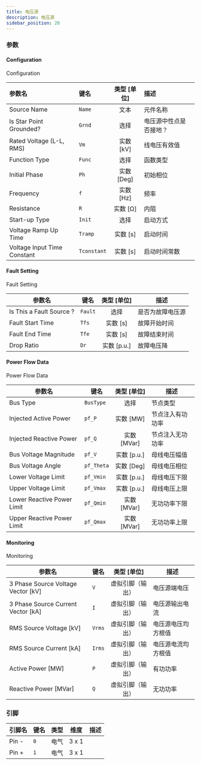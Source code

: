 ```yaml
---
title: 电压源
description: 电压源
sidebar_position: 20
---
```


### 参数

#### Configuration

Configuration

| 参数名 | 键名 | 类型 [单位] | 描述 |
| :------ | :---- |:-----------:| :---- |
| Source Name | `Name` | 文本 | 元件名称 |
| Is Star Point Grounded? | `Grnd` | 选择 | 电压源中性点是否接地？ |
| Rated Voltage \(L\-L, RMS\) | `Vm` | 实数 [kV] | 线电压有效值 |
| Function Type | `Func` | 选择 | 函数类型 |
| Initial Phase | `Ph` | 实数 [Deg] | 初始相位 |
| Frequency | `f` | 实数 [Hz] | 频率 |
| Resistance | `R` | 实数 [Ω] | 内阻 |
| Start\-up Type | `Init` | 选择 | 启动方式 |
| Voltage Ramp Up Time | `Tramp` | 实数 [s] | 启动时间 |
| Voltage Input Time Constant | `Tconstant` | 实数 [s] | 启动时间常数 |

#### Fault Setting

Fault Setting

| 参数名 | 键名 | 类型 [单位] | 描述 |
| ------ | ---- |:-----------:| ---- |
| Is This a Fault Source ? | `Fault` | 选择 | 是否为故障电压源 |
| Fault Start Time | `Tfs` | 实数 [s] | 故障开始时间 |
| Fault End Time | `Tfe` | 实数 [s] | 故障结束时间 |
| Drop Ratio | `Dr` | 实数 [p\.u\.] | 故障电压降 |

#### Power Flow Data

Power Flow Data

| 参数名 | 键名 | 类型 [单位] | 描述 |
| ------ | ---- |:-----------:| ---- |
| Bus Type | `BusType` | 选择 | 节点类型 |
| Injected Active Power | `pf_P` | 实数 [MW] | 节点注入有功功率 |
| Injected Reactive Power | `pf_Q` | 实数 [MVar] | 节点注入无功功率 |
| Bus Voltage Magnitude | `pf_V` | 实数 [p\.u\.] | 母线电压幅值 |
| Bus Voltage Angle | `pf_Theta` | 实数 [Deg] | 母线电压相位 |
| Lower Voltage Limit | `pf_Vmin` | 实数 [p\.u\.] | 母线电压下限 |
| Upper Voltage Limit | `pf_Vmax` | 实数 [p\.u\.] | 母线电压上限 |
| Lower Reactive Power Limit | `pf_Qmin` | 实数 [MVar] | 无功功率下限 |
| Upper Reactive Power Limit | `pf_Qmax` | 实数 [MVar] | 无功功率上限 |

#### Monitoring

Monitoring

| 参数名 | 键名 | 类型 [单位] | 描述 |
| ------ | ---- |:-----------:| ---- |
| 3 Phase Source Voltage Vector \[kV\] | `V` | 虚拟引脚（输出） | 电压源端电压 |
| 3 Phase Source Current Vector \[kA\] | `I` | 虚拟引脚（输出） | 电压源输出电流 |
| RMS Source Voltage \[kV\] | `Vrms` | 虚拟引脚（输出） | 电压源电压均方根值 |
| RMS Source Current \[kA\] | `Irms` | 虚拟引脚（输出） | 电压源电流均方根值 |
| Active Power \[MW\] | `P` | 虚拟引脚（输出） | 有功功率 |
| Reactive Power \[MVar\] | `Q` | 虚拟引脚（输出） | 无功功率 |



### 引脚

| 引脚名 | 键名 | 类型 | 维度 | 描述 |
| ------ | ---- |:----:|:----:|------|
| Pin \- | `0` | 电气 | 3 x 1 |  |
| Pin \+ | `1` | 电气 | 3 x 1 |  |
